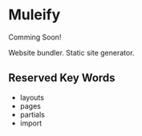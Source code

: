 # Muleify
Comming Soon!

Website bundler. Static site generator.


## Reserved Key Words
- layouts
- pages
- partials
- import
